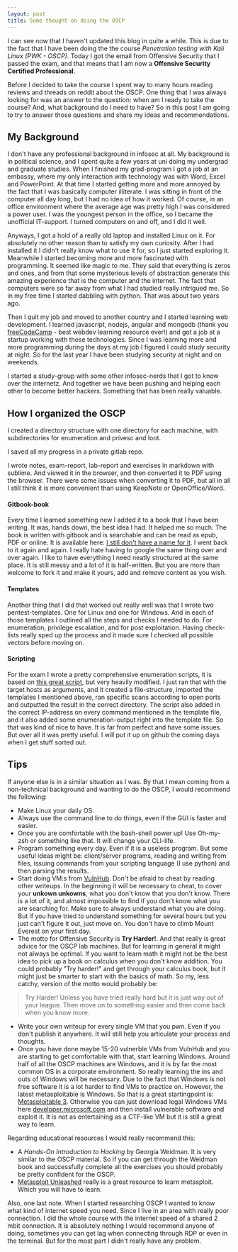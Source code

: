 ```yaml
---
layout: post
title: Some thought on doing the OSCP
---
```


I can see now that I haven't updated this blog in quite a while. This is due to the fact that I have been doing the the course *Penetration testing with Kali Linux (PWK - OSCP)*. Today I got the email from Offensive Security that I passed the exam, and that means that I am now a **Offensive Security Certified Professional**.

Before I decided to take the course I spent way to many hours reading reviews and threads on reddit about the OSCP. One thing that I was always looking for was an answer to the question: when am I ready to take the course? And, what background do I need to have? So in this post I am going to try to answer those questions and share my ideas and recommendations.

## My Background

I don't have any professional background in infosec at all. My background is in political science, and I spent quite a few years at uni doing my undergrad and graduate studies. When I finished my grad-program I got a job at an embassy, where my only interaction with technology was with Word, Excel and PowerPoint. At that time I started getting more and more annoyed by the fact that I was basically computer illiterate. I was sitting in front of the computer all day long, but I had no idea of how it worked. Of course, in an office environment where the average age was pretty high I was considered a power user. I was the youngest person in the office, so I became the unofficial IT-support. I turned computers on and off, and I did it well.

Anyways, I got a hold of a really old laptop and installed Linux on it. For absolutely no other reason than to satisfy my own curiosity. After I had installed it I didn't really know what to use it for, so I just started exploring it. Meanwhile I started becoming more and more fascinated with programming. It seemed like magic to me. They said that everything is zeros and ones, and from that some mysterious levels of abstraction generate this amazing experience that is the computer and the internet. The fact that computers were so far away from what I had studied really intrigued me. So in my free time I started dabbling with python. That was about two years ago.  

Then I quit my job and moved to another country and I started learning web development. I learned javascript, nodejs, angular and mongodb (thank you [freeCodeCamp](https://www.freecodecamp.com/) - best webdev learning resource ever!) and got a job at a startup working with those technologies. Since I was learning more and more programming during the days at my job I figured I could study security at night. So for the last year I have been studying security at night and on weekends.

I started a study-group with some other infosec-nerds that I got to know over the internetz. And together we have been pushing and helping each other to become better hackers. Something that has been really valuable.

## How I organized the OSCP

I created a directory structure with one directory for each machine, with subdirectories for enumeration and privesc and loot.

I saved all my progress in a private gitlab repo.

I wrote notes, exam-report, lab-report and exercises in markdown with sublime. And viewed it in the browser, and then converted it to PDF using the browser. There were some issues when converting it to PDF, but all in all I still think it is more convenient than using KeepNote or OpenOffice/Word.

#### Gitbook-book

Every time I learned something new I added it to a book that I have been writing. It was, hands down, the best idea I had. It helped me so much. The book is written with gitbook and is searchable and can be read as epub, PDF or online. It is available here: [I still don't have a name for it]( https://www.gitbook.com/book/bobloblaw/security/details). I went back to it again and again. I really hate having to google the same thing over and over again. I like to have everything I need neatly structured at the same place. It is still messy and a lot of it is half-written. But you are more than welcome to fork it and make it yours, add and remove content as you wish.


#### Templates

Another thing that I did that worked out really well was that I wrote two pentest-templates. One for Linux and one for Windows. And in each of those templates I outlined all the steps and checks I needed to do. For enumeration, privilege escalation, and for post exploitation. Having check-lists really sped up the process and it made sure I checked all possible vectors before moving on.

#### Scripting

For the exam I wrote a pretty comprehensive enumeration scripts, it is based on [this great script](http://www.securitysift.com/offsec-pwb-oscp/), but very heavily modified. I just ran that with the target hosts as arguments, and it created a file-structure, imported the templates I mentioned above, ran specific scans according to open ports and outputted the result in the correct directory. The script also added in the correct IP-address on every command mentioned in the template file, and it also added some enumeration-output right into the template file. So that was kind of nice to have. It is far from perfect and have some issues. But over all it was pretty useful. I will put it up on github the coming days when I get stuff sorted out.   

## Tips

If anyone else is in a similar situation as I was. By that I mean coming from a non-technical background and wanting to do the OSCP, I would recommend the following:


- Make Linux your daily OS.
- Always use the command line to do things, even if the GUI is faster and easier.
- Once you are comfortable with the bash-shell power up! Use Oh-my-zsh or something like that. It will change your CLI-life.
- Program something every day. Even if it is a useless program. But some useful ideas might be: client/server programs, reading and writing from files, issuing commands from your scripting language (I use python) and then parsing the results.
- Start doing VM:s from [VulnHub](https://www.vulnhub.com). Don't be afraid to cheat by reading other writeups. In the beginning it will be necessary to cheat, to cover your **unkown unkowns**, what you don't know that you don't know. There is a lot of it, and almost impossible to find if you don't know what you are searching for. Make sure to always understand what you are doing. But if you have tried to understand something for several hours but you just can't figure it out, just move on. You don't have to climb Mount Everest on your first day.
- The motto for Offensive Security is **Try Harder!**. And that really is great advice for the OSCP lab machines. But for learning in general it might not always be optimal. If you want to learn math it might not be the best idea to pick up a book on calculus when you don't know addition. You could probably "Try harder!" and get through your calculus book, but it might just be smarter to start with the basics of math. So my, less catchy, version of the motto would probably be:

> Try Harder! Unless you have tried really hard but it is just way out of your league. Then move on to something easier and then come back when you know more.

- Write your own writeup for every single VM that you pwn. Even if you don't publish it anywhere. It will still help you articulate your process and thoughts.
- Once you have done maybe 15-20 vulnerble VMs from VulnHub and you are starting to get comfortable with that, start learning Windows. Around half of all the OSCP machines are Windows, and it is by far the most common OS in a corporate environment. So really learning the ins and outs of Windows will be necessary. Due to the fact that Windows is not free software it is a lot harder to find VMs to practice on. However, the latest metasploitable is Windows. So that is a great startingpoint is: [Metasploitable 3](https://github.com/rapid7/metasploitable3). Otherwise you can just download legal Windows VMs here [developer.microsoft.com](https://developer.microsoft.com/en-us/microsoft-edge/tools/vms/) and then install vulnerable software and exploit it. It is not as entertaining as a CTF-like VM but it is still a great way to learn.


Regarding educational resources I would really recommend this:
- A *Hands-On Introduction to Hacking* by Georgia Weidman. It is very similar to the OSCP material. So if you can get through the Weidman book and successfully complete all the exercises you should probably be pretty confident for the OSCP.
- [Metasploit Unleashed](  https://www.offensive-security.com/metasploit-unleashed/) really is a great resource to learn metasploit. Which you will have to learn.

Also, one last note. When I started researching OSCP I wanted to know what kind of internet speed you need. Since I live in an area with really poor connection. I did the whole course with the internet speed of a shared 2 mbit connection. It is absolutely nothing I would recommend anyone of doing, sometimes you can get lag when connecting through RDP or even in the terminal. But for the most part I didn't really have any problem.
